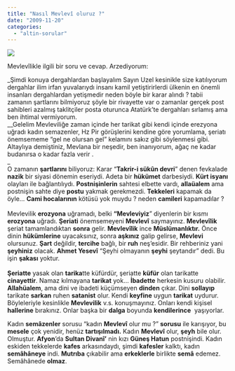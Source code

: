 ```yaml
---
title: "Nasıl Mevlevî oluruz ?"
date: "2009-11-20"
categories: 
  - "altin-sorular"
---
```


![](/uploads/image/galata_mevlevihanesi_.jpg)

Mevlevîlikle ilgili bir soru ve cevap. Arzediyorum:   
  
_Şimdi konuya dergahlardan başlayalım Sayın Uzel kesinikle size katılıyorum dergahlar ilim irfan yuvalarıydı insanı kamil yetiştirirlerdi ülkenin en önemli insanları dergahlardan yetişmedir neden böyle bir karar alındı ? tabii zamanın şartlarını bilmiyoruz şöyle bir rivayette var o zamanlar gerçek post sahibleri azalmış taklitçiler posta oturunca Atatürk’te dergahları sırlamış ama ben ihtimal vermiyorum.  
__Gelelim Mevleviliğe zaman içinde her tarikat gibi kendi içinde erezyona uğradı kadın semazenler, Hz Pir görüşlerini kendine göre yorumlama, şeriatı önemsememe “gel ne olursan gel” kelamını sakız gibi söylenmesi gibi. Altaylıya demiştiniz, Mevlana bir neşedir, ben inanıyorum, ağaç ne kadar budanırsa o kadar fazla verir .  
_  
O zamanın **şartlarını** biliyoruz: Karar “**Takrir-i sükûn devri**” denen fevkalade **nazik** bir siyasi dönemin eseriydi. Adeta bir **hükümet** darbesiydi. **Kürt isyanı** olayları ile bağlantılıydı. **Postnişinlerin** sahtesi elbette vardı, **allaüalem** ama postnişin sahte diye **postu** yakmak gerekmezdi. **Tekkeleri** kapamak da öyle… **Cami hocalarının** kötüsü yok muydu ? neden **camileri** kapamadılar ?  
   
Mevlevilik **erozyona** uğramadı, belki **“Mevleviyiz**” diyenlerin bir kısmı **erozyona** uğradı. **Şeriati** önemsemeyeni **Mevlevî** saymayınız. **Mevlevîlik** şeriat tamamlandıktan **sonra** gelir. **Mevlevîlik** ince **Müslümanlıktır.** Önce dinin **hükümlerine** uyacaksınız, sonra **aşkınız** galip gelirse, **Mevlevi** olursunuz. **Şart** değildir, **tercihe** bağlı, bir **ruh** neş’esidir. Bir rehberiniz yani **şeyhiniz** olacak. **Ahmet Yesevî** “Şeyhi olmayanın **şeyhi** şeytandır” dedi. Bu işin **şakası** yoktur.  
   
**Şeriatte** yasak olan **tarika**tte küfürdür, şeriatte **küfür** olan tarikatte **cinayettir**. Namaz kılmayana **tarikat** yok… **İbadette** herkesin kusuru olabilir. **Allahüalem**, ama dini ve ibadeti küçümseyen **dinden** çıkar. Dini **sollayıp** tarikate **sarkan** ruhen **satanist** olur. Kendi **keyfine** uygun **tarikat** uydurur. Böyleleriyle kesinlikle **Mevlevilik** v.s. konuşmayınız. Onları kendi kişisel **hallerine** bırakınız. Onlar başka bir **dalga** boyunda **kendilerince**  yaşıyorlar.   
  
Kadın **semâzenler** sorusu “kadın **Mevlevî** olur mu ?” **sorusu** ile karışıyor, bu **mesele** çok yenidir, henüz **tartışılmadı.** Kadın **Mevlevî** olur, **şeyh** bile olur. Olmuştur. **Afyon**’da **Sultan Divanî’** nin kızı **Güneş Hatun** postnişindi. Kadın eskiden tekkelerde **kafes** arkasındaydı, şimdi **kafesler** kalktı, kadın **semâhâneye** indi. **Mutrıba** çıkabilir ama **erkeklerle** birlikte **semâ** edemez. Semâhânede **olmaz**.

